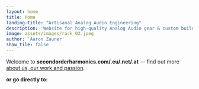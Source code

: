 ```yaml
---
layout: home
title: Home
landing-title: "Artisanal Analog Audio Engineering"
description: 'Website for high-quality Analog Audio gear & custom builds'
image: assets/images/rack_02.jpeg
author: 'Aaron Zauner'
show_tile: false
---
```


Welcome to **secondorderharmonics.com/.eu/.net/.at** &mdash; find out more [about us, our work and passion](/about.html).


**or go directly to:**